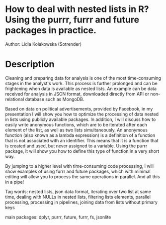 # How to deal with nested lists in R? Using the purrr, furrr and future packages in practice.

Author: Lidia Kolakowska (Sotrender)

# Description

Cleaning and preparing data for analysis is one of the most time-consuming stages in the analyst's work. This process is further prolonged and can be frightening when data is available as nested lists. An example can be data received for analysis in JSON format, downloaded directly from API or non-relational database such as MongoDB. 

Based on data on political advertisements, provided by Facebook, in my presentation I will show you how to optimize the processing of data nested in lists using publicly available packages. In addition, I will discuss how to easily write anonymous functions, which are to be iterated after each element of the list, as well as two lists simultaneously. An anonymous function (also known as a lambda expression) is a definition of a function that is not associated with an identifier. This means that it is a function that is created and used, but never assigned to a variable. Using the purrr package, it will show you how to define this type of function in a very short way.

By jumping to a higher level with time-consuming code processing, I will show examples of using furrr and future packages, which with minimal editing will allow you to process the same operations in parallel. And all this in a pipe!

Tag words: nested lists, json data format, iterating over two list at same time, dealing with NULLs in nested lists, filtering lists elements, parallel processing, processing in pipelines, joining data from lists without primary keys


main packages: dplyr, purrr, future, furrr, fs, jsonlite
